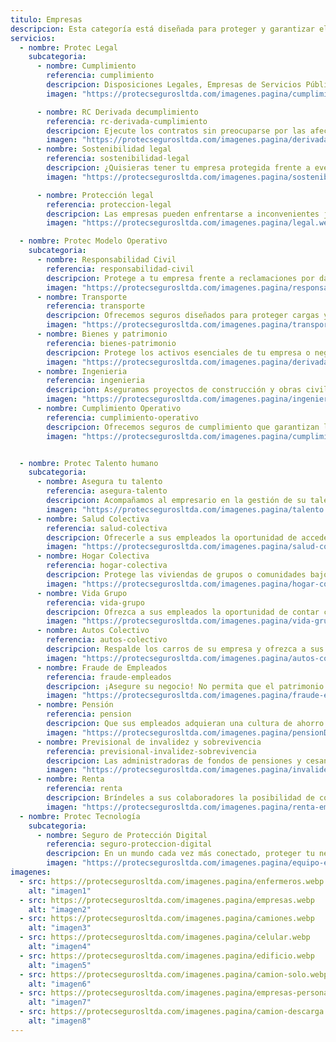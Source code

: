 ```yaml
---
titulo: Empresas
descripcion: Esta categoría está diseñada para proteger y garantizar el bienestar individual y familiar ante imprevistos que puedan afectar tu salud, seguridad o futuro financiero.
servicios:
  - nombre: Protec Legal
    subcategoria:
      - nombre: Cumplimiento
        referencia: cumplimiento
        descripcion: Disposiciones Legales, Empresas de Servicios Públicos Domiciliarios, Entidades Estatales, Entidades públicas con Régimen Privado de Contratación, Grandes Beneficiarios, Particulares, Caución Judicial
        imagen: "https://protecsegurosltda.com/imagenes.pagina/cumplimiento.webp"

      - nombre: RC Derivada decumplimiento
        referencia: rc-derivada-cumplimiento
        descripcion: Ejecute los contratos sin preocuparse por las afectaciones que puede generarles a ​terceros durante el proceso. En Protec Seguros lo respaldamos con nuestra experiencia.​​​
        imagen: "https://protecsegurosltda.com/imagenes.pagina/derivada-cumplimiento.webp"
      - nombre: Sostenibilidad legal
        referencia: sostenibilidad-legal
        descripcion: ¿Quisieras tener tu empresa protegida frente a eventuales riesgos en materia legal? Descubre cómo te podemos acompañar.
        imagen: "https://protecsegurosltda.com/imagenes.pagina/sostenibilidad-legal.webp"

      - nombre: Protección legal
        referencia: proteccion-legal
        descripcion: Las empresas pueden enfrentarse a inconvenientes jurídicos con clientes, empleados, proveedores o el Estado; en estos casos es importante contar con un acompañamiento especializado.​​​​​
        imagen: "https://protecsegurosltda.com/imagenes.pagina/legal.webp"

  - nombre: Protec Modelo Operativo
    subcategoria:
      - nombre: Responsabilidad Civil
        referencia: responsabilidad-civil
        descripcion: Protege a tu empresa frente a reclamaciones por daños a terceros. Nuestras pólizas de responsabilidad civil cubren incidentes que puedan afectar a personas o propiedades durante la operación de tu negocio, reduciendo riesgos financieros y legales.
        imagen: "https://protecsegurosltda.com/imagenes.pagina/responsabilidad-empleador.webp"
      - nombre: Transporte
        referencia: transporte
        descripcion: Ofrecemos seguros diseñados para proteger cargas y mercancías en tránsito, ya sea por vía terrestre, marítima o aérea. Nuestro servicio garantiza la cobertura ante daños, pérdidas o robos, minimizando riesgos y asegurando que tu negocio siga operando sin interrupciones.
        imagen: "https://protecsegurosltda.com/imagenes.pagina/transporte-empresas.webp"
      - nombre: Bienes y patrimonio
        referencia: bienes-patrimonio
        descripcion: Protege los activos esenciales de tu empresa o negocio con nuestras pólizas personalizadas. Aseguramos tus instalaciones, equipos y propiedades ante riesgos como incendios, robos o desastres naturales, para que puedas enfocarte en crecer sin preocupaciones.
        imagen: "https://protecsegurosltda.com/imagenes.pagina/derivada-cumplimiento.webp"
      - nombre: Ingenieria
        referencia: ingenieria
        descripcion: Aseguramos proyectos de construcción y obras civiles en todas sus fases. Nuestras coberturas incluyen desde riesgos durante la construcción hasta equipos de maquinaria, garantizando la protección necesaria para evitar pérdidas económicas imprevistas.
        imagen: "https://protecsegurosltda.com/imagenes.pagina/ingenieria.webp"
      - nombre: Cumplimiento Operativo
        referencia: cumplimiento-operativo
        descripcion: Ofrecemos seguros de cumplimiento que garantizan la ejecución de contratos públicos y privados. Cubrimos posibles incumplimientos por parte de contratistas o proveedores, brindando tranquilidad tanto a las empresas contratantes como a las contratadas.
        imagen: "https://protecsegurosltda.com/imagenes.pagina/cumplimiento-operativo.webp"


  - nombre: Protec Talento humano
    subcategoria:
      - nombre: Asegura tu talento
        referencia: asegura-talento
        descripcion: Acompañamos al empresario en la gestión de su talento humano y le damos acceso a servicios que apalancan la productividad de su negocio y el bienestar de sus empleados.
        imagen: "https://protecsegurosltda.com/imagenes.pagina/talento.webp"
      - nombre: Salud Colectiva
        referencia: salud-colectiva
        descripcion: Ofrecerle a sus empleados la oportunidad de acceder a un seguro de salud complementario al Plan Obligatorio, es un beneficio más que puede incluir en su empresa, al darles la posibilidad ​de contar con servicios de alta calidad a un mejor precio.​
        imagen: "https://protecsegurosltda.com/imagenes.pagina/salud-colectiva.webp"
      - nombre: Hogar Colectiva
        referencia: hogar-colectiva
        descripcion: Protege las viviendas de grupos o comunidades bajo una misma póliza, brindando cobertura integral para inmuebles y bienes ante imprevistos como daños, robos o desastres, asegurando la tranquilidad de todos los miembros.
        imagen: "https://protecsegurosltda.com/imagenes.pagina/hogar-colectiva.webp"
      - nombre: Vida Grupo
        referencia: vida-grupo
        descripcion: Ofrezca a sus empleados la oportunidad de contar con un seguro de vida que les permita tener bienestar y tranquilidad.
        imagen: "https://protecsegurosltda.com/imagenes.pagina/vida-grupo.webp"
      - nombre: Autos Colectivo
        referencia: autos-colectivo
        descripcion: Respalde los carros de su empresa y ofrezca a sus empleados la oportunidad de contar con un seguro de autos de alta calidad que lo acompañe en sus recorridos.
        imagen: "https://protecsegurosltda.com/imagenes.pagina/autos-colectiva.webp"
      - nombre: Fraude de Empleados
        referencia: fraude-empleados
        descripcion: ¡Asegure su negocio! ​​No permita que el patrimonio de su empresa se vea afectado por acciones mal intencionadas de sus empleados. ​​​​​
        imagen: "https://protecsegurosltda.com/imagenes.pagina/fraude-empleados.webp"
      - nombre: Pensión
        referencia: pension
        descripcion: Que sus empleados adquieran una cultura de ahorro y aseguren los ingresos que complementarán su pensión, está en sus manos, gracias al Seguro de​ Pensión que ofrece Protec Seguros.
        imagen: "https://protecsegurosltda.com/imagenes.pagina/pensionDos.webp"
      - nombre: Previsional de invalidez y sobrevivencia
        referencia: previsional-invalidez-sobrevivencia
        descripcion: Las administradoras de fondos de pensiones y cesantías (AFP) requieren respaldo para financiar el pago de la pensión de un afiliado cuando muera o quede inválido.
        imagen: "https://protecsegurosltda.com/imagenes.pagina/invalidez.webp"
      - nombre: Renta
        referencia: renta
        descripcion: Bríndeles a sus colaboradores la posibilidad de contar con una suma de dinero mensual desde el momento en que se pensionen (de acuerdo con las condiciones que elijan o les apliquen) para que, pase lo que pase, siempre vivan con la certeza de bienestar para ellos y sus familias.​​
        imagen: "https://protecsegurosltda.com/imagenes.pagina/renta-empresas.webp"
  - nombre: Protec Tecnología
    subcategoria:
      - nombre: Seguro de Protección Digital
        referencia: seguro-proteccion-digital
        descripcion: En un mundo cada vez más conectado, proteger tu negocio de acciones maliciosas de ciberdelincuentes es fundamental para que no ponga en riesgo su patrimonio y sus actividades se lleven a cabo de manera segura.
        imagen: "https://protecsegurosltda.com/imagenes.pagina/equipo-electronico.webp"
imagenes:
  - src: https://protecsegurosltda.com/imagenes.pagina/enfermeros.webp
    alt: "imagen1"
  - src: https://protecsegurosltda.com/imagenes.pagina/empresas.webp
    alt: "imagen2"
  - src: https://protecsegurosltda.com/imagenes.pagina/camiones.webp
    alt: "imagen3"
  - src: https://protecsegurosltda.com/imagenes.pagina/celular.webp
    alt: "imagen4"
  - src: https://protecsegurosltda.com/imagenes.pagina/edificio.webp
    alt: "imagen5"
  - src: https://protecsegurosltda.com/imagenes.pagina/camion-solo.webp
    alt: "imagen6"
  - src: https://protecsegurosltda.com/imagenes.pagina/empresas-personas.webp
    alt: "imagen7"
  - src: https://protecsegurosltda.com/imagenes.pagina/camion-descarga.webp
    alt: "imagen8"
---
```

